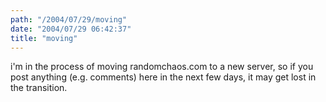 ```yaml
---
path: "/2004/07/29/moving" 
date: "2004/07/29 06:42:37" 
title: "moving" 
---
```

i'm in the process of moving randomchaos.com to a new server, so if you post anything (e.g. comments) here in the next few days, it may get lost in the transition.